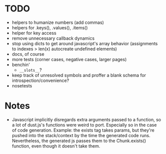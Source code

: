 # TODO
 * helpers to humanize numbers (add commas)
 * helpers for .keys(), .values(), .items()
 * helper for key access
 * remove unnecessary callback dynamics
 * stop using dicts to get around javascript's array behavior
   (assignments to indexes > len(x) autocreate undefined elements)
 * docs, of course
 * more tests (corner cases, negative cases, larger pages)
 * benchin'
   * `__slots__`?
 * keep track of unresolved symbols and proffer a blank schema for
   introspection/convenience?
 * nosetests

# Notes
 * Javascript implicitly disregards extra arguments passed
 to a function, so a lot of dust.js's functions were weird
 to port. Especially so in the case of code generation.
 Example: the exists tag takes params, but they're pushed into
 the stack/context by the time the generated code runs. Nevertheless,
 the generated js passes them to the Chunk.exists() function, even
 though it doesn't take them.
